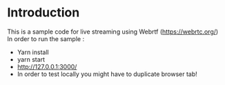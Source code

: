 # Introduction

This is a sample code for live streaming using Webrtf (https://webrtc.org/)
In order to run the sample :

- Yarn install
- yarn start
- http://127.0.0.1:3000/ 
- In order to test locally you might have to duplicate browser tab!